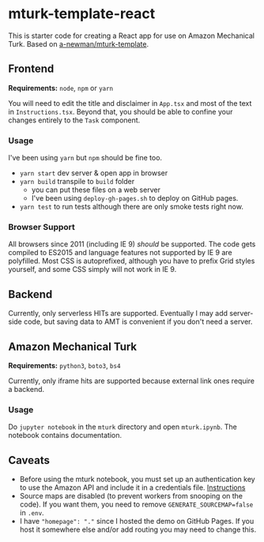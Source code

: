 # mturk-template-react

This is starter code for creating a React app for use on Amazon Mechanical Turk. Based on [a-newman/mturk-template](https://github.com/a-newman/mturk-template).


## Frontend
**Requirements:** `node`, `npm` or `yarn`

You will need to edit the title and disclaimer in `App.tsx` and most of the text in `Instructions.tsx`. Beyond that, you should be able to confine your changes entirely to the `Task` component.

### Usage
I've been using `yarn` but `npm` should be fine too.
- `yarn start` dev server & open app in browser
- `yarn build` transpile to `build` folder
    - you can put these files on a web server
    - I've been using `deploy-gh-pages.sh` to deploy on GitHub pages.
- `yarn test` to run tests although there are only smoke tests right now.

### Browser Support
All browsers since 2011 (including IE 9) *should* be supported. The code gets compiled to ES2015 and language features not supported by IE 9 are polyfilled. Most CSS is autoprefixed, although you have to prefix Grid styles yourself, and some CSS simply will not work in IE 9.


## Backend
Currently, only serverless HITs are supported. Eventually I may add server-side code, but saving data to AMT is convenient if you don't need a server.


## Amazon Mechanical Turk
**Requirements:** `python3`, `boto3`, `bs4`

Currently, only iframe hits are supported because external link ones require a backend.

### Usage
Do `jupyter notebook` in the `mturk` directory and open `mturk.ipynb`. The notebook contains documentation.


## Caveats
- Before using the mturk notebook, you must set up an authentication key to use the Amazon API and include it in a credentials file. [Instructions](https://aws.amazon.com/developers/getting-started/python/)
- Source maps are disabled (to prevent workers from snooping on the code). If you want them, you need to remove `GENERATE_SOURCEMAP=false` in `.env`.
- I have `"homepage": "."` since I hosted the demo on GitHub Pages. If you host it somewhere else and/or add routing you may need to change this.
